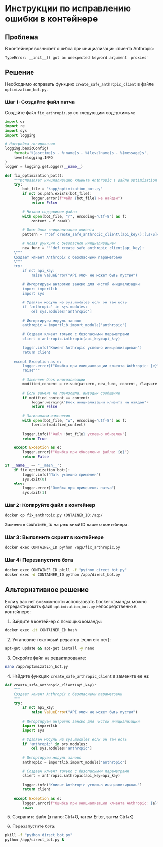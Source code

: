 # Инструкции по исправлению ошибки в контейнере

## Проблема
В контейнере возникает ошибка при инициализации клиента Anthropic:
```
TypeError: __init__() got an unexpected keyword argument 'proxies'
```

## Решение
Необходимо исправить функцию `create_safe_anthropic_client` в файле `optimization_bot.py`.

### Шаг 1: Создайте файл патча
Создайте файл `fix_anthropic.py` со следующим содержимым:

```python
import os
import re
import sys
import logging

# Настройка логирования
logging.basicConfig(
    format='%(asctime)s - %(name)s - %(levelname)s - %(message)s',
    level=logging.INFO
)
logger = logging.getLogger(__name__)

def fix_optimization_bot():
    """Исправляет инициализацию клиента Anthropic в файле optimization_bot.py"""
    try:
        bot_file = "/app/optimization_bot.py"
        if not os.path.exists(bot_file):
            logger.error(f"Файл {bot_file} не найден")
            return False
        
        # Читаем содержимое файла
        with open(bot_file, "r", encoding="utf-8") as f:
            content = f.read()
        
        # Ищем блок инициализации клиента
        pattern = r'def create_safe_anthropic_client\(api_key\):[\s\S]+?client = anthropic\.Anthropic\([^)]*\)[\s\S]+?return client[\s\S]+?raise'
        
        # Новая функция с безопасной инициализацией
        new_func = """def create_safe_anthropic_client(api_key):
    \"""
    Создает клиент Anthropic с безопасными параметрами
    \"""
    try:
        if not api_key:
            raise ValueError("API ключ не может быть пустым")
        
        # Импортируем антропик заново для чистой инициализации
        import importlib
        import sys
        
        # Удаляем модуль из sys.modules если он там есть
        if 'anthropic' in sys.modules:
            del sys.modules['anthropic']
        
        # Импортируем модуль заново
        anthropic = importlib.import_module('anthropic')
        
        # Создаем клиент только с безопасными параметрами
        client = anthropic.Anthropic(api_key=api_key)
        
        logger.info("Клиент Anthropic успешно инициализирован")
        return client
        
    except Exception as e:
        logger.error(f"Ошибка при инициализации клиента Anthropic: {e}")
        raise"""
        
        # Заменяем блок инициализации
        modified_content = re.sub(pattern, new_func, content, flags=re.DOTALL)
        
        # Если замена не произошла, выводим сообщение
        if modified_content == content:
            logger.warning("Блок инициализации клиента не найден")
            return False
        
        # Записываем изменения
        with open(bot_file, "w", encoding="utf-8") as f:
            f.write(modified_content)
        
        logger.info(f"Файл {bot_file} успешно обновлен")
        return True
    
    except Exception as e:
        logger.error(f"Ошибка при обновлении файла: {e}")
        return False

if __name__ == "__main__":
    if fix_optimization_bot():
        logger.info("Патч успешно применен")
        sys.exit(0)
    else:
        logger.error("Ошибка при применении патча")
        sys.exit(1)
```

### Шаг 2: Копируйте файл в контейнер
```bash
docker cp fix_anthropic.py CONTAINER_ID:/app/
```
Замените `CONTAINER_ID` на реальный ID вашего контейнера.

### Шаг 3: Выполните скрипт в контейнере
```bash
docker exec CONTAINER_ID python /app/fix_anthropic.py
```

### Шаг 4: Перезапустите бота
```bash
docker exec CONTAINER_ID pkill -f "python direct_bot.py"
docker exec -d CONTAINER_ID python /app/direct_bot.py
```

## Альтернативное решение
Если у вас нет возможности использовать Docker команды, можно отредактировать файл `optimization_bot.py` непосредственно в контейнере:

1. Зайдите в контейнер с помощью команды:
```bash
docker exec -it CONTAINER_ID bash
```

2. Установите текстовый редактор (если его нет):
```bash
apt-get update && apt-get install -y nano
```

3. Откройте файл на редактирование:
```bash
nano /app/optimization_bot.py
```

4. Найдите функцию `create_safe_anthropic_client` и замените ее на:
```python
def create_safe_anthropic_client(api_key):
    """
    Создает клиент Anthropic с безопасными параметрами
    """
    try:
        if not api_key:
            raise ValueError("API ключ не может быть пустым")
        
        # Импортируем антропик заново для чистой инициализации
        import importlib
        import sys
        
        # Удаляем модуль из sys.modules если он там есть
        if 'anthropic' in sys.modules:
            del sys.modules['anthropic']
        
        # Импортируем модуль заново
        anthropic = importlib.import_module('anthropic')
        
        # Создаем клиент только с безопасными параметрами
        client = anthropic.Anthropic(api_key=api_key)
        
        logger.info("Клиент Anthropic успешно инициализирован")
        return client
        
    except Exception as e:
        logger.error(f"Ошибка при инициализации клиента Anthropic: {e}")
        raise
```

5. Сохраните файл (в nano: Ctrl+O, затем Enter, затем Ctrl+X)

6. Перезапустите бота:
```bash
pkill -f "python direct_bot.py"
python /app/direct_bot.py &
``` 